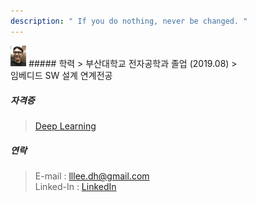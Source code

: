 ```yaml
---
description: " If you do nothing, never be changed. "
---
```

<img src="/image/mypicture.jpg" width="5%" height="5%">
##### 학력
>  부산대학교 전자공학과 졸업 (2019.08)
><br>임베디드 SW 설계 연계전공


##### 자격증
> [Deep Learning](https://www.coursera.org/account/accomplishments/specialization/EGHN8RSF74FF)

##### 연락
> E-mail : lllee.dh@gmail.com<br>
> Linked-In : [LinkedIn](https://linkedin.com/in/dong-hyeong-lee-919009173)

